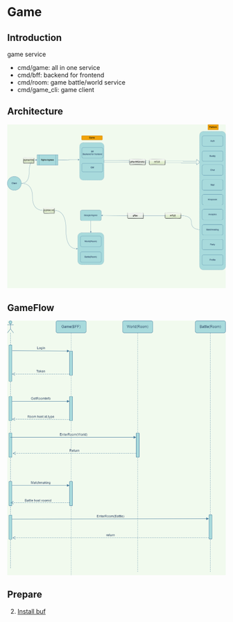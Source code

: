 # Game
## Introduction

game service

* cmd/game:  all in one service
* cmd/bff:  backend for frontend
* cmd/room: game battle/world service
* cmd/game_cli: game client

## Architecture
![architecture](./draws/game.drawio.png)
## GameFlow
![img.png](./draws/gameflow.drawio.png)
## Prepare
2. [Install buf](https://buf.build/docs/installation)



